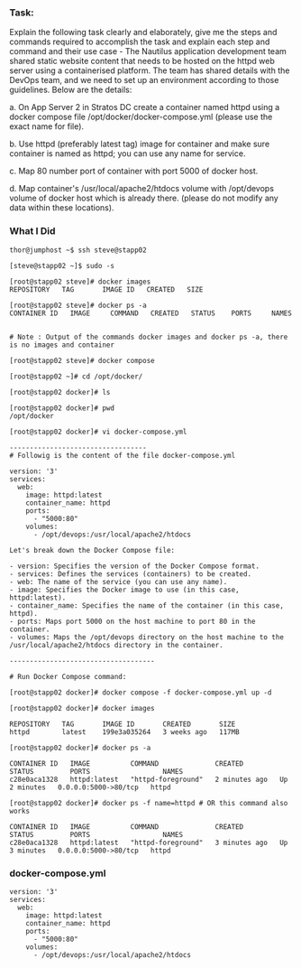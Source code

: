 ### Task:

Explain the following task clearly and elaborately,
give me the steps and commands required  to accomplish the task and 
explain each step and command and their use case - The Nautilus application development team shared static website content that needs to be hosted on the httpd web server using a containerised platform. The team has shared details with the DevOps team, and we need to set up an environment according to those guidelines. Below are the details:

a. On App Server 2 in Stratos DC create a container named httpd using a docker compose file /opt/docker/docker-compose.yml (please use the exact name for file).

b. Use httpd (preferably latest tag) image for container and make sure container is named as httpd; you can use any name for service.

c. Map 80 number port of container with port 5000 of docker host.

d. Map container's /usr/local/apache2/htdocs volume with /opt/devops volume of docker host which is already there. (please do not modify any data within these locations).


### What I Did

```
thor@jumphost ~$ ssh steve@stapp02

[steve@stapp02 ~]$ sudo -s

[root@stapp02 steve]# docker images
REPOSITORY   TAG       IMAGE ID   CREATED   SIZE

[root@stapp02 steve]# docker ps -a
CONTAINER ID   IMAGE     COMMAND   CREATED   STATUS    PORTS     NAMES


# Note : Output of the commands docker images and docker ps -a, there is no images and container

[root@stapp02 steve]# docker compose

[root@stapp02 ~]# cd /opt/docker/

[root@stapp02 docker]# ls

[root@stapp02 docker]# pwd
/opt/docker

[root@stapp02 docker]# vi docker-compose.yml

----------------------------------
# Followig is the content of the file docker-compose.yml

version: '3'
services:
  web:
    image: httpd:latest
    container_name: httpd
    ports:
      - "5000:80"
    volumes:
      - /opt/devops:/usr/local/apache2/htdocs

Let's break down the Docker Compose file:

- version: Specifies the version of the Docker Compose format.
- services: Defines the services (containers) to be created.
- web: The name of the service (you can use any name).
- image: Specifies the Docker image to use (in this case, httpd:latest).
- container_name: Specifies the name of the container (in this case, httpd).
- ports: Maps port 5000 on the host machine to port 80 in the container.
- volumes: Maps the /opt/devops directory on the host machine to the /usr/local/apache2/htdocs directory in the container.

------------------------------------

# Run Docker Compose command:

[root@stapp02 docker]# docker compose -f docker-compose.yml up -d

[root@stapp02 docker]# docker images

REPOSITORY   TAG       IMAGE ID       CREATED       SIZE
httpd        latest    199e3a035264   3 weeks ago   117MB

[root@stapp02 docker]# docker ps -a

CONTAINER ID   IMAGE          COMMAND              CREATED         STATUS         PORTS                  NAMES
c28e0aca1328   httpd:latest   "httpd-foreground"   2 minutes ago   Up 2 minutes   0.0.0.0:5000->80/tcp   httpd

[root@stapp02 docker]# docker ps -f name=httpd # OR this command also works

CONTAINER ID   IMAGE          COMMAND              CREATED         STATUS         PORTS                  NAMES
c28e0aca1328   httpd:latest   "httpd-foreground"   3 minutes ago   Up 3 minutes   0.0.0.0:5000->80/tcp   httpd
```

### docker-compose.yml
```
version: '3'
services:
  web:
    image: httpd:latest
    container_name: httpd
    ports:
      - "5000:80"
    volumes:
      - /opt/devops:/usr/local/apache2/htdocs
```

